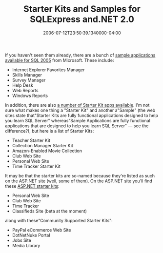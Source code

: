 ﻿---
title: Starter Kits and Samples for SQLExpress and.NET 2.0
date: "2006-07-12T23:50:39.1340000-04:00"
description: If you haven't seen them already, there are a bunch of [sample
featuredImage: /img/default-post-image.jpg
---

If you haven't seen them already, there are a bunch of [sample applications available for SQL 2005](http://msdn.microsoft.com/vstudio/express/sql/samples) from Microsoft. These include:

* Internet Explorer Favorites Manager
* Skills Manager
* Survey Manager
* Help Desk
* Web Reports
* Windows Reports

In addition, there are also [a number of Starter Kit apps available](http://msdn.microsoft.com/vstudio/express/sql/samples). I'm not sure what makes one thing a "Starter Kit" and another a"Sample" (the web sites state that"Starter Kits are fully functional applications designed to help you learn SQL Server" whereas"Sample Applications are fully functional applications that are designed to help you learn SQL Server" — see the difference?), but here is a list of Starter Kits:

* Teacher Starter Kit
* Collection Manager Starter Kit
* Amazon-Enabled Movie Collection
* Club Web Site
* Personal Web Site
* Time Tracker Starter Kit

It may be that the starter kits are so-named because they're listed as such on the ASP.NET site (well, some of them). On the ASP.NET site you'll find these [ASP.NET starter kits](http://asp.net/downloads/starterkits/default.aspx?tabid=62):

* Personal Web Site
* Club Web Site
* Time Tracker
* Classifieds Site (beta at the moment)

along with these"Community Supported Starter Kits":

* PayPal eCommerce Web Site
* DotNetNuke Portal
* Jobs Site
* Media Library

